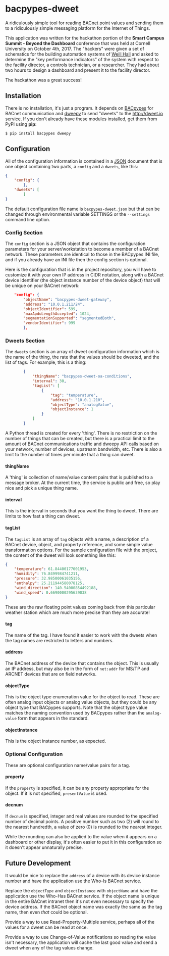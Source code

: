 # bacpypes-dweet

A ridiculously simple tool for reading [BACnet](http://www.bacnet.org) point values and sending them to a ridiculously
simple messaging platform for the Internet of Things.

This application was written for the hackathon portion of the **Smart Campus Summit - Beyond the Dashboard** conference
that was held at Cornell University on October 4th, 2017.  The "hackers" were given a set of schematics for the building
automation systems of [Weill Hall](https://wicmb.cornell.edu/) and asked to determine the "key performance indicators"
of the system with respect to the facility director, a controls technician, or a researcher.  They had about two hours to design a dashboard and
present it to the facility director.

The hackathon was a great success!

## Installation

There is no installation, it's just a program.  It depends on
[BACpypes](https://pypi.python.org/pypi/BACpypes) for BACnet communication and
[dweepy](https://pypi.python.org/pypi/dweepy) to send "dweets" to the
http://dweet.io service.  If you don't already have these modules installed,
get them from PyPI using **pip**:

    $ pip install bacpypes dweepy

## Configuration

All of the configuration information is contained in a
[JSON](http://www.json.org/) document that is one object containing two parts,
a `config` and a `dweets`, like this:

```json
{
    "config": {
        },
    "dweets": [
        ]
}
```

The default configuration file name is `bacpypes-dweet.json` but that can be
changed through environmental variable SETTINGS or the `--settings` command line
option.

### Config Section

The `config` section is a JSON object that contains the configuration
parameters for your server/workstation to become a member of a BACnet network.
These parameters are identical to those in the BACpypes INI file, and if you
already have an INI file then the config section is optional.

Here is the configuration that is in the project repository, you will have to
customize it with your own IP address in CIDR notation, along with a BACnet
device identifier (the object instance number of the device object) that will
be unique on your BACnet network:

```json
    "config": {
        "objectName": "bacpypes-dweet-gateway",
        "address": "10.0.1.211/24",
        "objectIdentifier": 599,
        "maxApduLengthAccepted": 1024,
        "segmentationSupported": "segmentedBoth",
        "vendorIdentifier": 999
        },
```

### Dweets Section

The `dweets` section is an array of dweet configuration information which is
the name of the thing, the rate that the values should be dweeted, and the list
of tags.  For example, this is a thing:

```json
        {
            "thingName": "bacpypes-dweet-oa-conditions",
            "interval": 30,
            "tagList": [
                {
                    "tag": "temperature",
                    "address": "10.0.1.210",
                    "objectType": "analogValue",
                    "objectInstance": 1
                }
            ]
        }
```

A Python thread is created for every 'thing'.  There is no restriction on the
number of things that can be created, but there is a practical limit to the
amount of BACnet communications traffic and dweepy API calls based on your
network, number of devices, upstream bandwidth, etc.  There is also
a limit to the number of times per minute that a thing can dweet.

#### thingName

A 'thing' is collection of name/value content pairs that is published to a
message broker.  At the current time, the service is public and free, so play
nice and pick a unique thing name.

#### interval

This is the interval in seconds that you want the thing to dweet.  There are
limits to how fast a thing can dweet.

#### tagList

The `tagList` is an array of `tag` objects with a name, a description of
a BACnet device, object, and property reference, and some simple value
transformation options.  For the sample configuration file with the project,
the content of the dweet will look something like this:

```json
{
    "temperature": 61.84400177001953,
    "humidity": 76.8499984741211,
    "pressure": 32.98500061035156,
    "enthalpy": 25.211944580078125,
    "wind_direction": 140.54000854492188,
    "wind_speed": 0.6690000295639038
}
```

These are the raw floating point values coming back from this particular
weather station which are much more precise than they are accurate!

#### tag

The name of the tag.  I have found it easier to work with the dweets when the
tag names are restricted to letters and numbers.

#### address

The BACnet address of the device that contains the object.  This is usually
an IP address, but may also be in the form of `net:addr` for MS/TP and ARCNET
devices that are on field networks.

#### objectType

This is the object type enumeration value for the object to read.  These are
often analog input objects or analog value objects, but they could be any
object type that BACpypes supports.  Note that the object type value matches
the naming convention used by BACpypes rather than the `analog-value` form that
appears in the standard.

#### objectInstance

This is the object instance number, as expected.

### Optional Configuration

These are optional configuration name/value pairs for a tag.

#### property

If the `property` is specified, it can be any property appropriate for the
object.  If it is not specified, `presentValue` is used.

#### decnum

If `decnum` is specified, integer and real values are rounded to the specified
number of decimal points.  A positive number such as two (2) will round to the
nearest hundredth, a value of zero (0) is rounded to the nearest integer.

While the rounding can also be applied to the value when it appears on a
dashboard or other display, it's often easier to put it in this configuration
so it doesn't appear unnaturally precise.

## Future Development

It would be nice to replace the `address` of a device with its device instance
number and have the application use the Who-Is BACnet service.

Replace the `objectType` and `objectInstance` with `objectName` and have the
application use the Who-Has BACnet service.  If the object name is unique
in the entire BACnet intranet then it's not even necessary to specify the
device address.  If the BACnet object name was exactly the same as the tag
name, then even _that_ could be optional.

Provide a way to use Read-Property-Multiple service, perhaps all of the values
for a dweet can be read at once.

Provide a way to use Change-of-Value notifications so reading the value isn't
necessary, the application will cache the last good value and send a dweet when
any of the tag values change.

